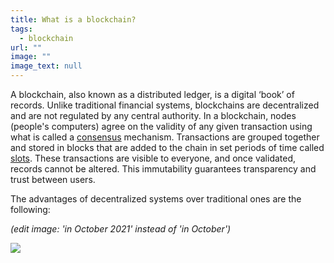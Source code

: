 ```yaml
---
title: What is a blockchain?
tags:
  - blockchain
url: ""
image: ""
image_text: null
---
```


A blockchain, also known as a distributed ledger, is a digital ‘book’ of records. Unlike traditional financial systems, blockchains are decentralized and are not regulated by any central authority. In a blockchain, nodes (people's computers) agree on the validity of any given transaction using what is called a [consensus](https://www.essentialcardano.io/faq/what-is-consensus) mechanism. Transactions are grouped together and stored in blocks that are added to the chain in set periods of time called [slots](https://www.essentialcardano.io/faq/what-are-blocks-slots-and-epochs). These transactions are visible to everyone, and once validated, records cannot be altered. This immutability guarantees transparency and trust between users.

The advantages of decentralized systems over traditional ones are the following:

_(edit image: 'in October 2021' instead of 'in October')_

![](https://lh3.googleusercontent.com/glE-XjXUfXawUArd-lv8O_uYch0awgO5MS9za8fbDISiK0yDVvD-vvStqqTo41xe4G_YzfpIRDH8bC2KOouBguGVnOn7jLOpn258s7MvoyVvDARMQKfFQFVGwaBa4-60qPceciAXy0MMoJd7rA)
